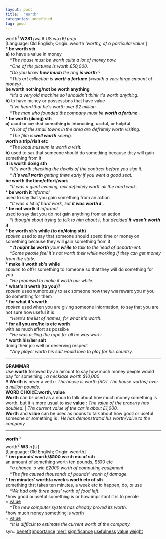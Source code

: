 ```yaml
---
layout: post
title:  "Worth"
categories: undefined
tag: good
---
```

<DIV style="MARGIN: 0px 0px 5px">worth<SUP>1</SUP> <B>W2S1</B> /wəːθ US wəːrθ/ <I>prep</I> <BR>[Language: Old English; Origin: weorth <I>'worthy, of a particular value'</I>]<BR>* <B>be worth sth</B><BR><B>a)</B> to have a value in money<BR>　*<I>The house must be worth quite a lot of money now.</I><BR>　*<I>One of the pictures is worth £50,000.</I><BR>　*<I>Do you know <B>how much</B> the ring <B>is worth</B> ?</I><BR>　*<I>This art collection is <B>worth a fortune</B> (=worth a very large amount of money) .</I><BR><B>be worth nothing/not be worth anything</B><BR>　*<I>It's a very old machine so I shouldn't think it's worth anything.</I><BR><B>b)</B> to have money or possessions that have value<BR>　*<I>I've heard that he's worth over $2 million.</I><BR>　*<I>The man who founded the company must be <B>worth a fortune</B> .</I><BR>* <B>be worth (doing) sth</B><BR><B>a)</B> used to say that something is interesting, useful, or helpful<BR>　*<I>A lot of the small towns in the area are definitely worth visiting.</I><BR>　*<I>The film is <B>well worth</B> seeing.</I><BR><B>worth a trip/visit etc</B><BR>　*<I>The local museum is worth a visit.</I><BR><B>b)</B> used to say that someone should do something because they will gain something from it<BR><B>it is worth doing sth</B><BR>　*<I>It's worth checking the details of the contract before you sign it.</I><BR>　*<I> <B>It's well worth</B> getting there early if you want a good seat.</I><BR><B>be worth the time/effort/work</B><BR>　*<I>It was a great evening, and definitely worth all the hard work.</I><BR>* <B>be worth it</B> <I>informal</I> <BR>used to say that you gain something from an action<BR>　*<I>It was a lot of hard work, but <B>it was worth it</B> .</I><BR>* <B>be not worth it</B> <I>informal</I> <BR>used to say that you do not gain anything from an action<BR>　*<I>I thought about trying to talk to him about it, but decided <B>it wasn't worth it</B> .</I><BR>* <B>be worth sb's while (to do/doing sth)</B><BR><I>spoken</I> used to say that someone should spend time or money on something because they will gain something from it<BR>　*<I> <B>It might be worth</B> your <B>while</B> to talk to the head of department.</I><BR>　*<I>Some people feel it's not worth their while working if they can get money from the state.</I><BR>* <B>make it worth sb's while</B><BR><I>spoken</I> to offer something to someone so that they will do something for you<BR>　*<I>He promised to make it worth our while.</I><BR>* <B>what's it worth (to you)?</B><BR><I>spoken</I> used humorously to ask someone how they will reward you if you do something for them<BR>* <B>for what it's worth</B><BR><I>spoken</I> used when you are giving someone information, to say that you are not sure how useful it is<BR>　*<I>Here's the list of names, for what it's worth.</I><BR>* <B>for all you are/he is etc worth</B><BR>with as much effort as possible<BR>　*<I>He was pulling the rope for all he was worth.</I><BR>* <B>worth his/her salt</B><BR>doing their job well or deserving respect<BR>　*<I>Any player worth his salt would love to play for his country.</I>
<HR>
<B>GRAMMAR</B> <BR>Use <B>worth</B> followed by an amount to say how much money people would pay for something : <I>a necklace worth $10,000</I> <BR><B>!! Worth</B> is never a verb : <I>The house is worth (NOT The house worths) over a million pounds.</I> <BR><B>WORD CHOICE:worth, value</B> <BR><B>Worth</B> can be used as a noun to talk about how much money something is worth, but it is more usual to use <B>value</B> : <I>The value of the property has doubled. </I>| <I>The current value of the car is about £1,000.</I> <BR><B>Worth</B> and <B>value</B> can be used as nouns to talk about how good or useful someone or something is : <I>He has demonstrated his worth/value to the company.</I> 
<HR>
</DIV>
<DIV style="COLOR: #808080; MARGIN: 0px 0px 5px; LINE-HEIGHT: normal"><SPAN style="FONT-SIZE: 10.5pt; COLOR: #000000; LINE-HEIGHT: normal"><B>worth</B></SPAN> <SUP style="FONT-SIZE: 83%; LINE-HEIGHT: normal">2</SUP> </DIV>
<DIV style="MARGIN: 0px 0px 5px">worth<SUP>2</SUP> <B>W3</B> <I>n</I> [U] <BR>[Language: Old English; Origin: weorth]<BR>* <B>ten pounds' worth/$500 worth etc of sth</B><BR>an amount of something worth ten pounds, $500 etc<BR>　*<I>a chance to win £2000 worth of computing equipment</I><BR>　*<I>The fire caused thousands of pounds' worth of damage.</I><BR>* <B>ten minutes' worth/a week's worth etc of sth</B><BR>something that takes ten minutes, a week etc to happen, do, or use<BR>　*<I>We had only three days' worth of food left.</I><BR>*how good or useful something is or how important it is to people<BR>= <A href="{{ site.baseurl }}/value"><U>value</U></A><BR>　*<I>The new computer system has already proved its worth.</I><BR>*how much money something is worth<BR>= <A href="{{ site.baseurl }}/value"><U>value</U></A><BR>　*<I>It is difficult to estimate the current worth of the company.</I></DIV>
<DIV style="MARGIN: 0px 0px 5px">
<DIV style="MARGIN: 4px 0px">syn.: <A href="{{ site.baseurl }}/benefit"><U>benefit</U></A> <A href="{{ site.baseurl }}/importance"><U>importance</U></A> <A href="{{ site.baseurl }}/merit"><U>merit</U></A> <A href="{{ site.baseurl }}/significance"><U>significance</U></A> <A href="{{ site.baseurl }}/usefulness"><U>usefulness</U></A> <A href="{{ site.baseurl }}/value"><U>value</U></A> <A href="{{ site.baseurl }}/weight"><U>weight</U></A></DIV></DIV>
